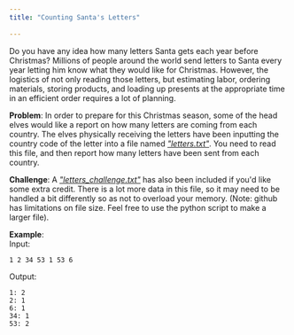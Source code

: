 ```yaml
---
title: "Counting Santa's Letters"
  
---
```


Do you have any idea how many letters Santa gets each year before Christmas? Millions of people around the world send letters to Santa every year letting him know what they would like for Christmas. However, the logistics of not only reading those letters, but estimating labor, ordering materials, storing products, and loading up presents at the appropriate time in an efficient order requires a lot of planning.

**Problem**: In order to prepare for this Christmas season, some of the head elves would like a report on how many letters are coming from each country. The elves physically receiving the letters have been inputting the country code of the letter into a file named [*"letters.txt"*](./letters.txt). You need to read this file, and then report how many letters have been sent from each country.

**Challenge**: A [*"letters_challenge.txt"*](./letters_challenge.txt) has also been included if you'd like some extra credit. There is a lot more data in this file, so it may need to be handled a bit differently so as not to overload your memory. (Note: github has limitations on file size. Feel free to use the python script to make a larger file).

**Example**:  
Input:
```
1 2 34 53 1 53 6
```

Output:
```
1: 2
2: 1
6: 1
34: 1
53: 2
```
